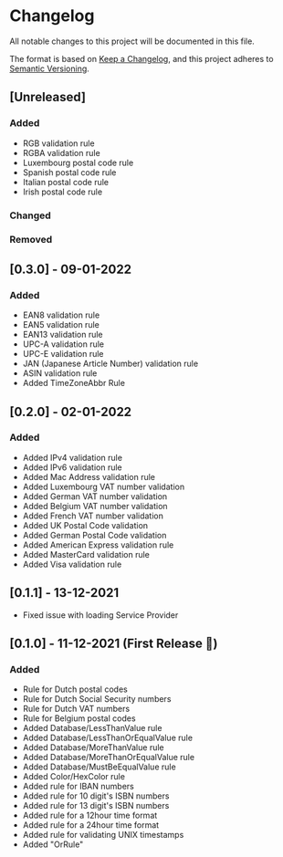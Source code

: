 # Changelog
All notable changes to this project will be documented in this file.

The format is based on [Keep a Changelog](https://keepachangelog.com/en/1.0.0/),
and this project adheres to [Semantic Versioning](https://semver.org/spec/v2.0.0.html).

## [Unreleased]

### Added
- RGB validation rule
- RGBA validation rule
- Luxembourg postal code rule
- Spanish postal code rule
- Italian postal code rule
- Irish postal code rule

### Changed

### Removed


## [0.3.0] - 09-01-2022

### Added

- EAN8 validation rule
- EAN5 validation rule
- EAN13 validation rule
- UPC-A validation rule
- UPC-E validation rule
- JAN (Japanese Article Number) validation rule
- ASIN validation rule
- Added TimeZoneAbbr Rule


## [0.2.0] - 02-01-2022

### Added

- Added IPv4 validation rule
- Added IPv6 validation rule
- Added Mac Address validation rule
- Added Luxembourg VAT number validation
- Added German VAT number validation
- Added Belgium VAT number validation
- Added French VAT number validation
- Added UK Postal Code validation
- Added German Postal Code validation
- Added American Express validation rule
- Added MasterCard validation rule
- Added Visa validation rule


## [0.1.1] - 13-12-2021

- Fixed issue with loading Service Provider

## [0.1.0] - 11-12-2021 (First Release 🥳)

### Added

- Rule for Dutch postal codes
- Rule for Dutch Social Security numbers
- Rule for Dutch VAT numbers
- Rule for Belgium postal codes
- Added Database/LessThanValue rule
- Added Database/LessThanOrEqualValue rule
- Added Database/MoreThanValue rule
- Added Database/MoreThanOrEqualValue rule 
- Added Database/MustBeEqualValue rule
- Added Color/HexColor rule
- Added rule for IBAN numbers
- Added rule for 10 digit's ISBN numbers
- Added rule for 13 digit's ISBN numbers
- Added rule for a 12hour time format
- Added rule for a 24hour time format
- Added rule for validating UNIX timestamps
- Added "OrRule"
